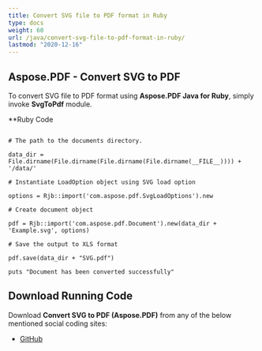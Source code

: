```yaml
---
title: Convert SVG file to PDF format in Ruby
type: docs
weight: 60
url: /java/convert-svg-file-to-pdf-format-in-ruby/
lastmod: "2020-12-16"
---
```



## Aspose.PDF - Convert SVG to PDF
To convert SVG file to PDF format using **Aspose.PDF Java for Ruby**, simply invoke **SvgToPdf** module.

**Ruby Code
```

# The path to the documents directory.

data_dir = File.dirname(File.dirname(File.dirname(File.dirname(__FILE__)))) + '/data/'

# Instantiate LoadOption object using SVG load option

options = Rjb::import('com.aspose.pdf.SvgLoadOptions').new

# Create document object

pdf = Rjb::import('com.aspose.pdf.Document').new(data_dir + 'Example.svg', options)

# Save the output to XLS format

pdf.save(data_dir + "SVG.pdf")

puts "Document has been converted successfully"
```



## Download Running Code
Download **Convert SVG to PDF (Aspose.PDF)** from any of the below mentioned social coding sites:

- [GitHub](https://github.com/aspose-pdf/Aspose.PDF-for-Java/tree/master/Plugins/Aspose_Pdf_Java_for_Ruby/lib/asposepdfjava/Converter/svgtopdf.rb)
